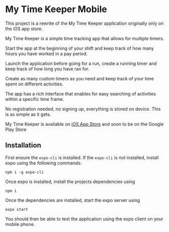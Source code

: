 # My Time Keeper Mobile

This project is a rewrite of the My Time Keeper application originally only on the iOS app store.

My Time Keeper is a simple time tracking app that allows for multiple timers.

Start the app at the beginning of your shift and keep track of how many hours you have worked in a pay period.

Launch the application before going for a run, create a running timer and keep track of how long you have ran for.

Create as many custom timers as you need and keep track of your time spent on different activities.

The app has a rich interface that enables for easy searching of activities within a specific time frame.

No registration needed, no signing up, everything is stored on device. This is as simple as it gets.

My Time Keeper is available on [iOS App Store](https://apps.apple.com/ca/app/my-time-keeper/id1232468863) and soon to be on the Google Play Store

## Installation

First ensure the `expo-cli` is installed. If the `expo-cli` is not installed, install expo using the following commands:

`npm i -g expo-cli`

Once expo is installed, install the projects dependencies using

`npm i`

Once the dependencies are installed, start the expo server using

`expo start`

You should then be able to test the application using the expo client on your mobile phone.
